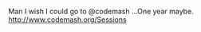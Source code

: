 <!--
id: 1392954938
link: http://kevinisom.info/post/1392954938/man-i-wish-i-could-go-to-codemash-one-year
slug: man-i-wish-i-could-go-to-codemash-one-year
date: Mon Oct 25 2010 11:51:17 GMT+1300 (NZDT)
raw: {"blog_name":"kevinisom","id":1392954938,"post_url":"http://kevinisom.info/post/1392954938/man-i-wish-i-could-go-to-codemash-one-year","slug":"man-i-wish-i-could-go-to-codemash-one-year","type":"text","date":"2010-10-24 22:51:17 GMT","timestamp":1287960677,"state":"published","format":"html","reblog_key":"h6jCNz0B","tags":[],"short_url":"http://tmblr.co/Zw68Yy1J1iuw","highlighted":[],"feed_item":"http://twitter.com/kev_nz/statuses/28628531563","from_feed_id":"650289","note_count":0,"title":null,"body":"<p>Man I wish I could go to @codemash &#8230;One year maybe. <a href=\"http://www.codemash.org/Sessions\" target=\"_blank\">http://www.codemash.org/Sessions</a></p>"}
publish: 2010-10-025
tags: 
title: null
-->


Man I wish I could go to @codemash …One year maybe.
<http://www.codemash.org/Sessions>


